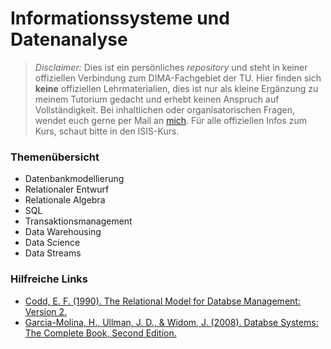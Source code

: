 # Informationssysteme und Datenanalyse

> *Disclaimer:* Dies ist ein persönliches *repository* und steht in keiner offiziellen Verbindung zum DIMA-Fachgebiet der TU. Hier finden sich **keine** offiziellen Lehrmaterialien, dies ist nur als kleine Ergänzung zu meinem Tutorium gedacht und erhebt keinen Anspruch auf Vollständigkeit. Bei inhaltlichen oder organisatorischen Fragen, wendet euch gerne per Mail an [mich](mailto:v.carl@campus.tu-berlin.de). Für alle offiziellen Infos zum Kurs, schaut bitte in den ISIS-Kurs.

### Themenübersicht

- Datenbankmodellierung
- Relationaler Entwurf
- Relationale Algebra
- SQL
- Transaktionsmanagement
- Data Warehousing
- Data Science
- Data Streams

### Hilfreiche Links

- [Codd, E. F. (1990). The Relational Model for Databse Management: Version 2.](https://dl.acm.org/doi/pdf/10.5555/77708)
- [Garcia-Molina, H., Ullman, J. D., & Widom, J. (2008). Databse Systems: The Complete Book, Second Edition.](https://people.inf.elte.hu/miiqaai/elektroModulatorDva.pdf)

